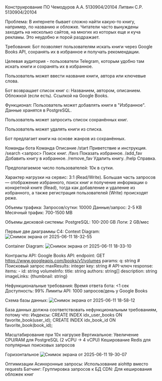 Конструирование ПО
Чемодуров А.А. 	5130904/20104
Литвин С.Р. 	5130904/20104

Проблема:
В интернете бывает сложно найти какую-то книгу, например, по названию и обложке. Читатели часто вынуждены заходить на несколько сайтов, на многих из которых еще и куча рекламы. Это неудобно и порой раздражает.

Требования:
Бот позволяет пользователям искать книги через Google Books API, сохранять их в избранное и получать рекомендации.

Целевая аудитория - пользователи Telegram, которым удобно там искать книги и сохранять их в избранное.

Пользователь может ввести название книги, автора или ключевые слова.

Бот возвращает список книг с: 
Названием, автором, описанием.
Обложкой (если есть).
Ссылкой на Google Books.

Функционал:
Пользователь может добавлять книги в "Избранное".
Данные хранятся в PostgreSQL.

Пользователь может запросить список сохранённых книг.

Пользователь может удалять книги из списка.

Бот предлагает книги на основе жанров из сохранённых.

Команды бота
Команда		Описание
/start			Приветствие и инструкция.
/search <запрос>	Поиск книг.
/favs			Показать избранное.
/add_fav <id>		Добавить книгу в избранное.
/remove_fav <id>	Удалить книгу.
/help			Справка.

Предполагаемое число пользователей: 10к в сутки.

Характер нагрузки на сервис:
3:1 (Read/Write). Большая часть запросов — отображение избранного, поиск книг и получение информации о конкретной книге (Read), тогда как добавление и удаление из избранного, а также регистрация пользователей (Write) происходят реже.

Объемы трафика:
Запросов/сутки: 10000
Данные/запрос: 2-5 КВ
Месячный трафик: 700-1500 MB

Объемы дисковой системы:
PostgreSQL: 100-200 GB
Логи: 2 GB/мес

Первые две диаграммы С4:
Context Diagram:
![Снимок экрана от 2025-06-11 18-32-55](https://github.com/user-attachments/assets/23eea72c-0e29-4a59-8bb7-b6329fe2a871)

Container Diagram:
![Снимок экрана от 2025-06-11 18-33-10](https://github.com/user-attachments/assets/c26ccccc-b6d4-4d22-a698-ef637f21d526)

Контракты API:
Google Books API:
endpoint: GET https://www.googleapis.com/books/v1/volumes
params:
  q: string  # Поисковый запрос
  maxResults: integer
  key: string  # API-ключ
response:
  items: 
    - id: string
      volumeInfo:
        title: string
        authors: string[]
        description: string
        imageLinks: {thumbnail: string}

Нефункциональные требования:
Время ответа бота: <1 сек
Доступность: 99%
Лимиты API: 1000 запросов/день у Google Books

Схема базы данных:
![Снимок экрана от 2025-06-11 18-58-12](https://github.com/user-attachments/assets/f98d8295-b769-459b-ae9d-e06cf57d1e62)

База данных должна соответствовать нефункциональным требованиям, потому что:
Индексы:
CREATE INDEX idx_user_books ON favorite_book(user_id);
CREATE INDEX idx_book_id ON favorite_book(book_id);

Масштабирование при 10x нагрузке
Вертикальное:
Увеличение CPU/RAM для PostgreSQL (2 vCPU → 4 vCPU)
Кеширование Redis для популярных поисковых запросов

Горизонтальное
![Снимок экрана от 2025-06-11 19-30-07](https://github.com/user-attachments/assets/9093d28c-5d42-46fe-82b3-260115113895)

Оптимизации
Асинхронные запросы: Использование aiohttp вместо requests
Батчинг: Группировка запросов к БД
CDN: Для кеширования обложек книг
